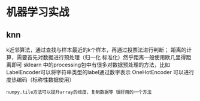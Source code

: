 <h1>机器学习实战</h1>

<h2>knn</h2>
<p>
    k近邻算法，通过查找与样本最近的k个样本，再通过投票法进行判断；
    距离的计算，需要首先对数据进行预处理（归一化 标准化）然乎距离一般使用欧几里得距离即可
    sklearn 中的processing包中有很多对数据预处理的方法，比如LabelEncoder可以将字符串类型的label通过数字表示
    OneHotEncoder 可以进行度热编码（标称性数据使用）
    
    numpy.tile方法可以提升array的维度，复制数据等 很好用的一个方法
</p>
